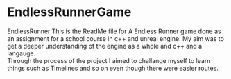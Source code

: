 # EndlessRunnerGame
 EndlessRunner
This is the ReadMe file for A Endless Runner game done as an assignment 
for a school course in c++ and unreal engine. My aim was to get a deeper understanding of the engine as a whole and c++ and a langauge.  
Through the process of the project I aimed to challange myself to learn things such as Timelines and so on even though there were easier routes.  
